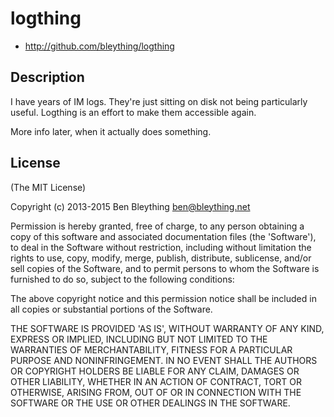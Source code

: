 # logthing

* http://github.com/bleything/logthing

## Description

I have years of IM logs. They're just sitting on disk not being particularly
useful. Logthing is an effort to make them accessible again.

More info later, when it actually does something.

## License

(The MIT License)

Copyright (c) 2013-2015 Ben Bleything <ben@bleything.net>

Permission is hereby granted, free of charge, to any person obtaining
a copy of this software and associated documentation files (the
'Software'), to deal in the Software without restriction, including
without limitation the rights to use, copy, modify, merge, publish,
distribute, sublicense, and/or sell copies of the Software, and to
permit persons to whom the Software is furnished to do so, subject to
the following conditions:

The above copyright notice and this permission notice shall be included
in all copies or substantial portions of the Software.

THE SOFTWARE IS PROVIDED 'AS IS', WITHOUT WARRANTY OF ANY KIND,
EXPRESS OR IMPLIED, INCLUDING BUT NOT LIMITED TO THE WARRANTIES OF
MERCHANTABILITY, FITNESS FOR A PARTICULAR PURPOSE AND NONINFRINGEMENT.
IN NO EVENT SHALL THE AUTHORS OR COPYRIGHT HOLDERS BE LIABLE FOR ANY
CLAIM, DAMAGES OR OTHER LIABILITY, WHETHER IN AN ACTION OF CONTRACT,
TORT OR OTHERWISE, ARISING FROM, OUT OF OR IN CONNECTION WITH THE
SOFTWARE OR THE USE OR OTHER DEALINGS IN THE SOFTWARE.
